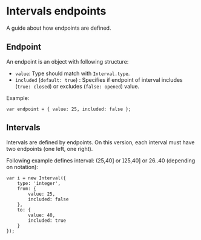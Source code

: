 # Intervals endpoints

A guide about how endpoints are defined.

## Endpoint

An endpoint is an object with following structure:

* `value`:  Type should match with `Interval.type`.
* `included` (`default: true`) : Specifies if endpoint of interval includes (`true: closed`) or excludes (`false: opened`) value.

Example:

```
var endpoint = { value: 25, included: false };
```

## Intervals
Intervals are defined by endpoints. On this version, each interval must have two endpoints (one left, one right). 

Following example defines interval: (25,40] or ]25,40] or 26..40 (depending on notation):

```
var i = new Interval({
    type: 'integer',
    from: {
        value: 25,
        included: false
    },
    to: {
        value: 40,
        included: true
    }
});
```